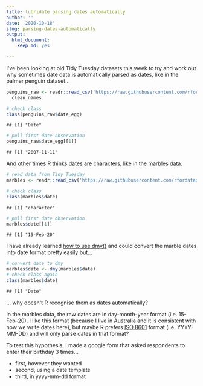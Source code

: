 ```yaml
---
title: lubridate parsing dates automatically
author: ''
date: '2020-10-18'
slug: parsing-dates-automatically
output:
  html_document:
    keep_md: yes

---
```





I've been looking at old Tidy Tuesday datasets this week to try and work out why sometimes date data is automatically parsed as dates, like in the palmer penguin dataset...



```r
penguins_raw <- readr::read_csv('https://raw.githubusercontent.com/rfordatascience/tidytuesday/master/data/2020/2020-07-28/penguins_raw.csv') %>%
  clean_names

# check class
class(penguins_raw$date_egg)
```

```
## [1] "Date"
```

```r
# pull first date observation
penguins_raw$date_egg[[1]]
```

```
## [1] "2007-11-11"
```

And other times R thinks dates are characters, like in the marbles data. 


```r
# read data from Tidy Tuesday
marbles <- readr::read_csv('https://raw.githubusercontent.com/rfordatascience/tidytuesday/master/data/2020/2020-06-02/marbles.csv')

# check class
class(marbles$date)
```

```
## [1] "character"
```

```r
# pull first date observation
marbles$date[[1]]
```

```
## [1] "15-Feb-20"
```


I have already learned [how to use dmy()](http://jenrichmond.rbind.io/post/converting-characters-to-dates/) and could convert the marble dates into date format pretty easily but...


```r
# convert date to dmy
marbles$date <- dmy(marbles$date)
# check class again
class(marbles$date)
```

```
## [1] "Date"
```

... why doesn't R recognise them as dates automatically?

In the marbles data, the raw dates are in day-month-year format (i.e. 15-Feb-20). I like this format (because I live in Australia and it is consistent with how we write dates here), but maybe R prefers [ISO 8601](https://en.wikipedia.org/wiki/ISO_8601#:~:text=Although%20the%20standard%20allows%20both,YYYY%2DMM%20format%20is%20allowed1
) format (i.e. YYYY-MM-DD) and will only parse dates in that format? 

To test this hypothesis, I made a google form that asked respondents to enter their birthday 3 times...

- first, however they wanted
- second, using a date template
- third, in yyyy-mm-dd format























